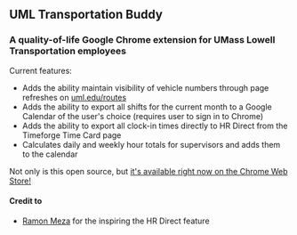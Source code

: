 ## UML Transportation Buddy

### A quality-of-life Google Chrome extension for UMass Lowell Transportation employees

Current features:

 * Adds the ability maintain visibility of vehicle numbers through page refreshes on [uml.edu/routes](https://uml.edu/routes)
 * Adds the ability to export all shifts for the current month to a Google Calendar of the user's choice (requires user to sign in to Chrome)
 * Adds the ability to export all clock-in times directly to HR Direct from the Timeforge Time Card page
 * Calculates daily and weekly hour totals for supervisors and adds them to the calendar

Not only is this open source, but [it's available right now on the Chrome Web Store!](https://chrome.google.com/webstore/detail/uml-transportation-buddy/bfkmbblnbolddmpjilidejgbngefckcc)

#### Credit to
* [Ramon Meza](https://github.com/ramonmeza) for the inspiring the HR Direct feature